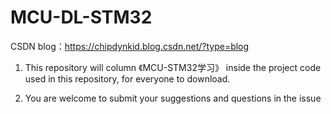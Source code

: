 # MCU-DL-STM32
CSDN blog：https://chipdynkid.blog.csdn.net/?type=blog

1. This repository will column 《MCU-STM32学习》 inside the project code used in this repository, for everyone to download.

2. You are welcome to submit your suggestions and questions in the issue
